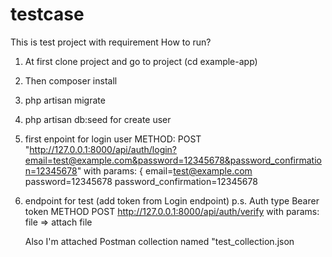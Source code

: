 # testcase
This is test project with requirement
How to run?
1. At first clone project and go to project (cd example-app)
3. Then composer install
4. php artisan migrate
5. php artisan db:seed for create user
6. first enpoint for login user
  METHOD: POST "http://127.0.0.1:8000/api/auth/login?email=test@example.com&password=12345678&password_confirmation=12345678"
  with params: {
  email=test@example.com
  password=12345678
  password_confirmation=12345678
7. endpoint for test (add token from Login endpoint) p.s. Auth type Bearer token
   METHOD POST http://127.0.0.1:8000/api/auth/verify
   with params: file => attach file

   Also I'm attached Postman collection named "test_collection.json
